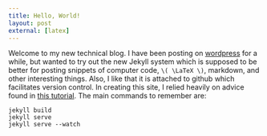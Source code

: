 ```yaml
---
title: Hello, World!
layout: post
external: [latex]
---
```


Welcome to my new technical blog. I have been posting on [wordpress](http://willtownes.wordpress.com) for a while, but wanted to try out the new Jekyll system which is supposed to be better for posting snippets of computer code, `\( \LaTeX \)`, markdown, and other interesting things. Also, I like that it is attached to github which facilitates version control. In creating this site, I relied heavily on advice found in [this tutorial](https://www.andrewmunsell.com/tutorials/jekyll-by-example). The main commands to remember are:

    jekyll build
    jekyll serve
    jekyll serve --watch
